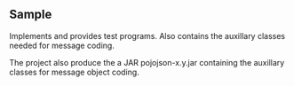 ## Sample

Implements and provides test programs.
Also contains the auxillary classes needed for message coding.

The project also produce the a JAR pojojson-x.y.jar containing the auxillary classes for message object coding.
